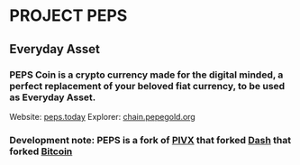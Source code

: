 # PROJECT PEPS 
## Everyday Asset

### PEPS Coin is a crypto currency made for the digital minded, a perfect replacement of your beloved fiat currency, to be used as Everyday Asset.

Website: [peps.today](http://peps.today)
Explorer: [chain.pepegold.org](http://chain.pepegold.org)


### Development note: PEPS is a fork of [PIVX](https://github.com/PIVX-Project/PIVX) that forked [Dash](https://github.com/dashpay/dash) that forked [Bitcoin](https://github.com/bitcoin/bitcoinp)
